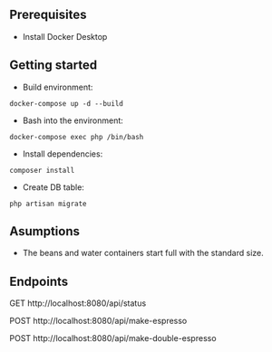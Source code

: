 ## Prerequisites
- Install Docker Desktop

## Getting started
- Build environment:

```docker-compose up -d --build```

- Bash into the environment:

```docker-compose exec php /bin/bash```

- Install dependencies:

```composer install```

- Create DB table:

```php artisan migrate```

## Asumptions

- The beans and water containers start full with the standard size.

## Endpoints

GET http://localhost:8080/api/status

POST http://localhost:8080/api/make-espresso

POST http://localhost:8080/api/make-double-espresso